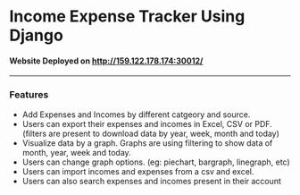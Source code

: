 # Income Expense Tracker Using Django

#### Website Deployed on http://159.122.178.174:30012/

---

### Features

- Add Expenses and Incomes by different catgeory and source.
- Users can export their expenses and incomes in Excel, CSV or PDF. (filters are present to download data by year, week, month and today)
- Visualize data by a graph. Graphs are using filtering to show data of month, year, week and today.
- Users can change graph options. (eg: piechart, bargraph, linegraph, etc)
- Users can import incomes and expenses from a csv and excel.
- Users can also search expenses and incomes present in their account
